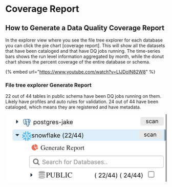 # Coverage Report

## How to Generate a Data Quality Coverage Report

In the explorer view where you see the file tree explorer for each database you can click the pie chart \[coverage report].  This will show all the datasets that have been cataloged and that have DQ jobs running.  The time-series bars shows the run level information aggregated by month, while the donut chart shows the percent coverage of the entire database or schema.&#x20;

{% embed url="https://www.youtube.com/watch?v=LIJDoIN82W8" %}

### File tree explorer Generate Report

22 out of 44 tables in public schema have been DQ jobs running on them.  Likely have profiles and auto rules for validation.  24 out of 44 have been cataloged, which means they are registered and have metadata.

![](<../../.gitbook/assets/Screen Shot 2021-04-03 at 7.02.23 PM.png>)
